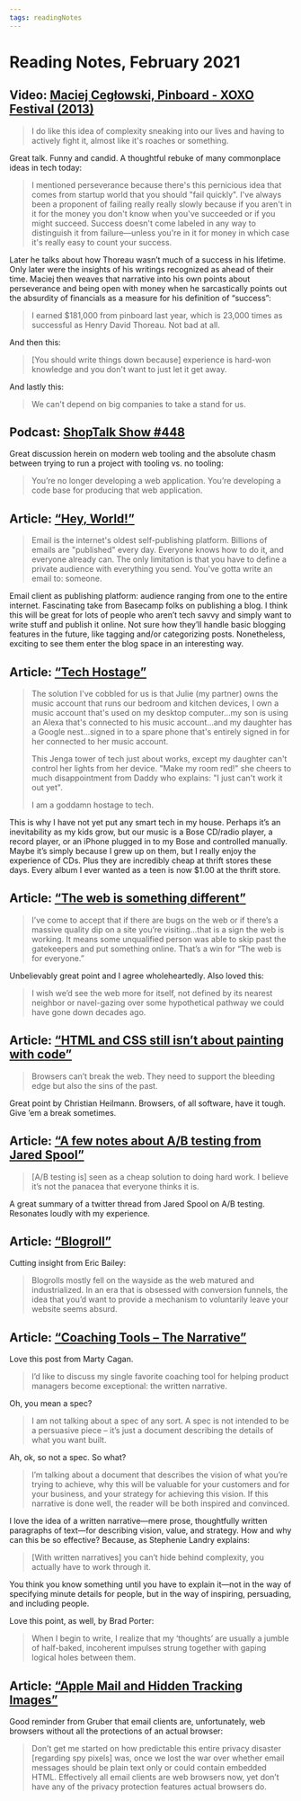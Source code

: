 ```yaml
---
tags: readingNotes
---
```


# Reading Notes, February 2021

## Video: [Maciej Cegłowski, Pinboard - XOXO Festival (2013)](https://www.youtube.com/watch?v=eky5uKILXtM&feature=youtu.be)

> I do like this idea of complexity sneaking into our lives and having to actively fight it, almost like it's roaches or something.

Great talk. Funny and candid. A thoughtful rebuke of many commonplace ideas in tech today:

> I mentioned perseverance because there's this pernicious idea that comes from startup world that you should "fail quickly". I've always been a proponent of failing really really slowly because if you aren't in it for the money you don't know when you've succeeded or if you might succeed. Success doesn't come labeled in any way to distinguish it from failure—unless you're in it for money in which case it's really easy to count your success. 

Later he talks about how Thoreau wasn’t much of a success in his lifetime. Only later were the insights of his writings recognized as ahead of their time. Maciej then weaves that narrative into his own points about perseverance and being open with money when he sarcastically points out the absurdity of financials as a measure for his definition of “success”:

> I earned $181,000 from pinboard last year, which is 23,000 times as successful as Henry David Thoreau. Not bad at all.

And then this:

> [You should write things down because] experience is hard-won knowledge and you don't want to just let it get away. 

And lastly this:

> We can't depend on big companies to take a stand for us. 

## Podcast: [ShopTalk Show #448](https://shoptalkshow.com/448/)

Great discussion herein on modern web tooling and the absolute chasm between trying to run a project with tooling vs. no tooling:

> You’re no longer developing a web application. You’re developing a code base for producing that web application. 

## Article: [“Hey, World!”](https://world.hey.com/jason/hey-world-b02a6f2e)

> Email is the internet's oldest self-publishing platform. Billions of emails are "published" every day. Everyone knows how to do it, and everyone already can. The only limitation is that you have to define a private audience with everything you send. You've gotta write an email to: someone.

Email client as publishing platform: audience ranging from one to the entire internet. Fascinating take from Basecamp folks on publishing a blog. I think this will be great for lots of people who aren’t tech savvy and simply want to write stuff and publish it online. Not sure how they’ll handle basic blogging features in the future, like tagging and/or categorizing posts. Nonetheless, exciting to see them enter the blog space in an interesting way.

## Article: [“Tech Hostage”](https://remysharp.com/2021/02/08/tech-hostage)

> The solution I've cobbled for us is that Julie (my partner) owns the music account that runs our bedroom and kitchen devices, I own a music account that's used on my desktop computer...my son is using an Alexa that's connected to his music account...and my daughter has a Google nest...signed in to a spare phone that's entirely signed in for her connected to her music account. 
> 
> This Jenga tower of tech just about works, except my daughter can't control her lights from her device. "Make my room red!" she cheers to much disappointment from Daddy who explains: "I just can't work it out yet".
>
> I am a goddamn hostage to tech.

This is why I have not yet put any smart tech in my house. Perhaps it’s an inevitability as my kids grow, but our music is a Bose CD/radio player, a record player, or an iPhone plugged in to my Bose and controlled manually. Maybe it’s simply because I grew up on them, but I really enjoy the experience of CDs. Plus they are incredibly cheap at thrift stores these days. Every album I ever wanted as a teen is now $1.00 at the thrift store. 

## Article: [“The web is something different”](https://daverupert.com/2021/02/the-web-is-something-different/)

> I’ve come to accept that if there are bugs on the web or if there’s a massive quality dip on a site you’re visiting…that is a sign the web is working. It means some unqualified person was able to skip past the gatekeepers and put something online. That’s a win for “The web is for everyone.”

Unbelievably great point and I agree wholeheartedly. Also loved this:

> I wish we’d see the web more for itself, not defined by its nearest neighbor or navel-gazing over some hypothetical pathway we could have gone down decades ago.

## Article: [“HTML and CSS still isn’t about painting with code”](https://christianheilmann.com/2021/01/21/teaching-html-and-css/)

> Browsers can’t break the web. They need to support the bleeding edge but also the sins of the past.

Great point by Christian Heilmann. Browsers, of all software, have it tough. Give ’em a break sometimes.

## Article: [“A few notes about A/B testing from Jared Spool”](https://adamsilver.io/blog/ab-testing-notes-from-jared-spool/)

> [A/B testing is] seen as a cheap solution to doing hard work. I believe it’s not the panacea that everyone thinks it is.

A great summary of a twitter thread from Jared Spool on A/B testing. Resonates loudly with my experience. 

## Article: [“Blogroll”](https://ericwbailey.design/writing/blogroll/)

Cutting insight from Eric Bailey:

> Blogrolls mostly fell on the wayside as the web matured and industrialized. In an era that is obsessed with conversion funnels, the idea that you’d want to provide a mechanism to voluntarily leave your website seems absurd. 

## Article: [“Coaching Tools – The Narrative”](https://svpg.com/coaching-tools-the-narrative/)

Love this post from Marty Cagan.

> I’d like to discuss my single favorite coaching tool for helping product managers become exceptional: the written narrative.

Oh, you mean a spec?

>  I am not talking about a spec of any sort.  A spec is not intended to be a persuasive piece – it’s just a document describing the details of what you want built.

Ah, ok, so not a spec. So what?

> I’m talking about a document that describes the vision of what you’re trying to achieve, why this will be valuable for your customers and for your business, and your strategy for achieving this vision.  If this narrative is done well, the reader will be both inspired and convinced.

I love the idea of a written narrative—mere prose, thoughtfully written paragraphs of text—for describing vision, value, and strategy. How and why can this be so effective? Because, as Stephenie Landry explains:

> [With written narratives] you can’t hide behind complexity, you actually have to work through it.

You think you know something until you have to explain it—not in the way of specifying minute details for people, but in the way of inspiring, persuading, and including people.

Love this point, as well, by Brad Porter:

> When I begin to write, I realize that my ‘thoughts’ are usually a jumble of half-baked, incoherent impulses strung together with gaping logical holes between them.

## Article: [“Apple Mail and Hidden Tracking Images”](https://daringfireball.net/2021/02/apple_mail_and_hidden_tracking_images)

Good reminder from Gruber that email clients are, unfortunately, web browsers without all the protections of an actual browser:

>  Don’t get me started on how predictable this entire privacy disaster [regarding spy pixels] was, once we lost the war over whether email messages should be plain text only or could contain embedded HTML. Effectively all email clients are web browsers now, yet don’t have any of the privacy protection features actual browsers do.